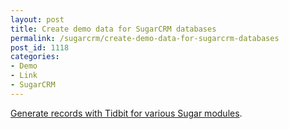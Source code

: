 ```yaml
---
layout: post
title: Create demo data for SugarCRM databases
permalink: /sugarcrm/create-demo-data-for-sugarcrm-databases
post_id: 1118
categories:
- Demo
- Link
- SugarCRM
---
```


[Generate records with Tidbit for various Sugar modules](http://developer.sugarcrm.com/2010/08/16/tidbit/).
